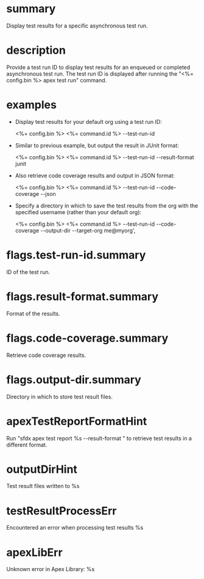 # summary

Display test results for a specific asynchronous test run.

# description

Provide a test run ID to display test results for an enqueued or completed asynchronous test run. The test run ID is displayed after running the "<%= config.bin %> apex test run" command.

# examples

- Display test results for your default org using a test run ID:

  <%= config.bin %> <%= command.id %> --test-run-id <test run id>

- Similar to previous example, but output the result in JUnit format:

  <%= config.bin %> <%= command.id %> --test-run-id <test run id> --result-format junit

- Also retrieve code coverage results and output in JSON format:

  <%= config.bin %> <%= command.id %> --test-run-id <test run id> --code-coverage --json

- Specify a directory in which to save the test results from the org with the specified username (rather than your default org):

  <%= config.bin %> <%= command.id %> --test-run-id <test run id> --code-coverage --output-dir <path to outputdir> --target-org me@myorg',

# flags.test-run-id.summary

ID of the test run.

# flags.result-format.summary

Format of the results.

# flags.code-coverage.summary

Retrieve code coverage results.

# flags.output-dir.summary

Directory in which to store test result files.

# apexTestReportFormatHint

Run "sfdx apex test report %s --result-format <format>" to retrieve test results in a different format.

# outputDirHint

Test result files written to %s

# testResultProcessErr

Encountered an error when processing test results
%s

# apexLibErr

Unknown error in Apex Library: %s
